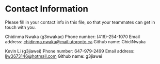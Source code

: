 # Contact Information

Please fill in your contact info in this file, so that your teammates can get in touch with you.

Chidinma Nwaka (g3nwakac)
Phone number: (416)-254-1070
Email address: chidinma.nwaka@mail.utoronto.ca
Github name: ChidiNwaka


Kevin Li (g3jiawei)
Phone number: 647-979-2499
Email address: ljw3673146@hotmail.com
Github name: g3jiawei

